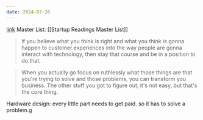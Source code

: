 ```yaml
---
date: 2024-07-26
---
```

[link](https://www.youtube.com/watch?v=ZpINPjfSlZc)
Master List: [[Startup Readings Master List]]

> If you believe what you think is right and what you think is gonna happen to customer experiences into the way people are gonna interact with technology, then stay that course and be in a position to do that.

> When you actually go focus on ruthlessly what those things are that you're trying to solve and those problems, you can transform you business. The other stuff you got to figure out, it's not easy, but that's the core thing.


Hardware design: every little part needs to get paid. so it has to solve a problem.g